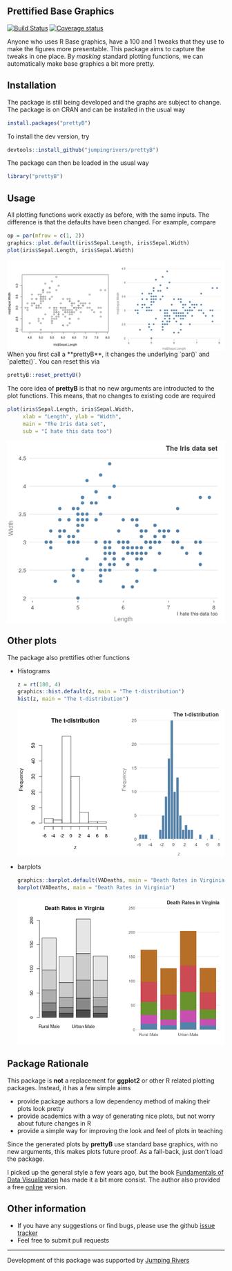 
<!-- README.md is generated from README.Rmd. Please edit that file -->

## Prettified Base Graphics

[![Build
Status](https://travis-ci.org/jumpingrivers/prettyB.svg?branch=master)](https://travis-ci.org/jumpingrivers/prettyB)
[![Coverage
status](https://codecov.io/gh/jumpingrivers/prettyB/branch/master/graph/badge.svg)](https://codecov.io/github/jumpingrivers/prettyB?branch=master)

Anyone who uses R Base graphics, have a 100 and 1 tweaks that they use
to make the figures more presentable. This package aims to capture the
tweaks in one place. By *masking* standard plotting functions, we can
automatically make base graphics a bit more pretty.

## Installation

The package is still being developed and the graphs are subject to
change. The package is on CRAN and can be installed in the usual way

``` r
install.packages("prettyB")
```

To install the dev version, try

``` r
devtools::install_github("jumpingrivers/prettyB")
```

The package can then be loaded in the usual way

``` r
library("prettyB")
```

## Usage

All plotting functions work exactly as before, with the same inputs. The
difference is that the defaults have been changed. For example, compare

``` r
op = par(mfrow = c(1, 2))
graphics::plot.default(iris$Sepal.Length, iris$Sepal.Width)
plot(iris$Sepal.Length, iris$Sepal.Width)
```

<img src="man/figures/README-plot-minimal-1.png" style="display: block; margin: auto;" />
When you first call a **prettyB**, it changes the underlying `par()` and
`palette()`. You can reset this via

``` r
prettyB::reset_prettyB()
```

The core idea of **prettyB** is that no new arguments are introducted to
the plot functions. This means, that no changes to existing code are
required

``` r
plot(iris$Sepal.Length, iris$Sepal.Width, 
     xlab = "Length", ylab = "Width",
     main = "The Iris data set", 
     sub = "I hate this data too")
```

<img src="man/figures/README-plot-minimal-full-1.png" style="display: block; margin: auto;" />

## Other plots

The package also prettifies other functions

  - Histograms
    
    ``` r
    z = rt(100, 4)
    graphics::hist.default(z, main = "The t-distribution")
    hist(z, main = "The t-distribution")
    ```
    
    <img src="man/figures/README-unnamed-chunk-6-1.png" style="display: block; margin: auto;" />

  - barplots
    
    ``` r
    graphics::barplot.default(VADeaths, main = "Death Rates in Virginia")
    barplot(VADeaths, main = "Death Rates in Virginia")
    ```
    
    <img src="man/figures/README-unnamed-chunk-7-1.png" style="display: block; margin: auto;" />

## Package Rationale

This package is **not** a replacement for **ggplot2** or other R related
plotting packages. Instead, it has a few simple aims

  - provide package authors a low dependency method of making their
    plots look pretty
  - provide academics with a way of generating nice plots, but not worry
    about future changes in R
  - provide a simple way for improving the look and feel of plots in
    teaching

Since the generated plots by **prettyB** use standard base graphics,
with no new arguments, this makes plots future proof. As a fall-back,
just don’t load the package.

I picked up the general style a few years ago, but the book
[Fundamentals of Data Visualization](https://amzn.to/2Hct447) has made
it a bit more consist. The author also provided a free
[online](https://serialmentor.com/dataviz/) version.

## Other information

  - If you have any suggestions or find bugs, please use the github
    [issue tracker](https://github.com/jumpingrivers/prettyB/issues)
  - Feel free to submit pull requests

-----

Development of this package was supported by [Jumping
Rivers](https://www.jumpingrivers.com)

